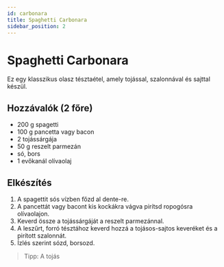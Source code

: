 ```yaml
---
id: carbonara
title: Spaghetti Carbonara
sidebar_position: 2
---
```


# Spaghetti Carbonara

Ez egy klasszikus olasz tésztaétel, amely tojással, szalonnával és sajttal készül.

## Hozzávalók (2 főre)

- 200 g spagetti
- 100 g pancetta vagy bacon
- 2 tojássárgája
- 50 g reszelt parmezán
- só, bors
- 1 evőkanál olívaolaj

## Elkészítés

1. A spagettit sós vízben főzd al dente-re.
2. A pancettát vagy bacont kis kockákra vágva pirítsd ropogósra olívaolajon.
3. Keverd össze a tojássárgáját a reszelt parmezánnal.
4. A leszűrt, forró tésztához keverd hozzá a tojásos-sajtos keveréket és a pirított szalonnát.
5. Ízlés szerint sózd, borsozd.

> Tipp: A tojás
